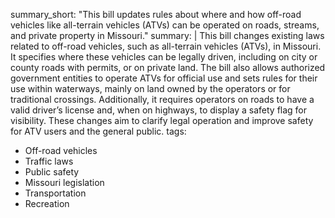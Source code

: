 summary_short: "This bill updates rules about where and how off-road vehicles like all-terrain vehicles (ATVs) can be operated on roads, streams, and private property in Missouri."
summary: |
  This bill changes existing laws related to off-road vehicles, such as all-terrain vehicles (ATVs), in Missouri. It specifies where these vehicles can be legally driven, including on city or county roads with permits, or on private land. The bill also allows authorized government entities to operate ATVs for official use and sets rules for their use within waterways, mainly on land owned by the operators or for traditional crossings. Additionally, it requires operators on roads to have a valid driver’s license and, when on highways, to display a safety flag for visibility. These changes aim to clarify legal operation and improve safety for ATV users and the general public.
tags:
  - Off-road vehicles
  - Traffic laws
  - Public safety
  - Missouri legislation
  - Transportation
  - Recreation
